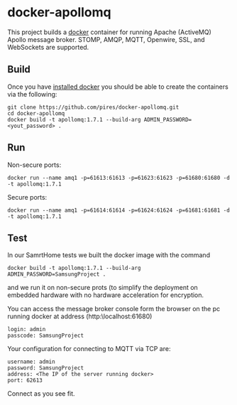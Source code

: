 docker-apollomq
==============

This project builds a [docker](http://docker.io/) container for running Apache (ActiveMQ) Apollo message broker. STOMP, AMQP, MQTT, Openwire, SSL, and WebSockets are supported.


## Build

Once you have [installed docker](https://www.docker.io/gettingstarted/#h_installation) you should be able to create the containers via the following:

```
git clone https://github.com/pires/docker-apollomq.git
cd docker-apollomq
docker build -t apollomq:1.7.1 --build-arg ADMIN_PASSWORD=<yout_password> .
```

## Run

Non-secure ports:

```
docker run --name amq1 -p=61613:61613 -p=61623:61623 -p=61680:61680 -d -t apollomq:1.7.1
```

Secure ports:

```
docker run --name amq1 -p=61614:61614 -p=61624:61624 -p=61681:61681 -d -t apollomq:1.7.1
```

## Test
In our SamrtHome tests we built the docker image with the command
```
docker build -t apollomq:1.7.1 --build-arg ADMIN_PASSWORD=SamsungProject .
```
and we run it on non-secure prots (to simplify the deployment on embedded hardware with no hardware acceleration for encryption.

You can access the message broker console form the browser on the pc running docker at address (http:\\localhost:61680)
```
login: admin
passcode: SamsungProject
```
Your configuration for connecting to MQTT via TCP are:
```
username: admin
password: SamsungProject
address: <The IP of the server running docker>
port: 62613
```
Connect as you see fit.
